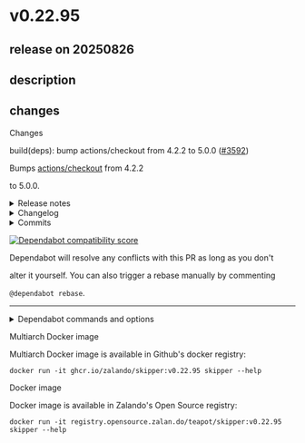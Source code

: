 # v0.22.95

## release on 20250826
## description
## changes
Changes

build(deps): bump actions/checkout from 4.2.2 to 5.0.0 (<a class="issue-link js-issue-link" data-error-text="Failed to load title" data-id="3328820411" data-permission-text="Title is private" data-url="https://github.com/zalando/skipper/issues/3592" data-hovercard-type="pull_request" data-hovercard-url="/zalando/skipper/pull/3592/hovercard" href="https://github.com/zalando/skipper/pull/3592">#3592</a>)

Bumps <a href="https://github.com/actions/checkout">actions/checkout</a> from 4.2.2  

to 5.0.0.
<details> <summary>Release notes</summary>

<em>Sourced from <a href="https://github.com/actions/checkout/releases">actions/checkout's releases</a>.</em>
>
> v5.0.0
>
> What's Changed
>
> * Update actions checkout to use node 24 by <a href="https://github.com/salmanmkc"><code>@​salmanmkc</code></a> in <a href="https://redirect.github.com/actions/checkout/pull/2226">actions/checkout#2226</a>
> * Prepare v5.0.0 release by <a href="https://github.com/salmanmkc"><code>@​salmanmkc</code></a> in <a href="https://redirect.github.com/actions/checkout/pull/2238">actions/checkout#2238</a>
>
> :warning: Minimum Compatible Runner Version
>
> <strong>v2.327.1</strong>  
>
> <a href="https://github.com/actions/runner/releases/tag/v2.327.1">Release Notes</a>
>
> Make sure your runner is updated to this version or newer to use this
> release.
>
> <strong>Full Changelog</strong>: <a class="commit-link" href="https://github.com/actions/checkout/compare/v4...v5.0.0">actions/checkout@<tt>v4...v5.0.0</tt></a>
>
> v4.3.0
>
> What's Changed
>
> * docs: update README.md by <a href="https://github.com/motss"><code>@​motss</code></a> in <a href="https://redirect.github.com/actions/checkout/pull/1971">actions/checkout#1971</a>
> * Add internal repos for checking out multiple repositories by <a href="https://github.com/mouismail"><code>@​mouismail</code></a> in <a href="https://redirect.github.com/actions/checkout/pull/1977">actions/checkout#1977</a>
> * Documentation update - add recommended permissions to Readme by <a href="https://github.com/benwells"><code>@​benwells</code></a> in <a href="https://redirect.github.com/actions/checkout/pull/2043">actions/checkout#2043</a>
> * Adjust positioning of user email note and permissions heading by <a href="https://github.com/joshmgross"><code>@​joshmgross</code></a> in <a href="https://redirect.github.com/actions/checkout/pull/2044">actions/checkout#2044</a>
> * Update README.md by <a href="https://github.com/nebuk89"><code>@​nebuk89</code></a> in <a href="https://redirect.github.com/actions/checkout/pull/2194">actions/checkout#2194</a>
> * Update CODEOWNERS for actions by <a href="https://github.com/TingluoHuang"><code>@​TingluoHuang</code></a> in <a href="https://redirect.github.com/actions/checkout/pull/2224">actions/checkout#2224</a>
> * Update package dependencies by <a href="https://github.com/salmanmkc"><code>@​salmanmkc</code></a> in <a href="https://redirect.github.com/actions/checkout/pull/2236">actions/checkout#2236</a>
> * Prepare release v4.3.0 by <a href="https://github.com/salmanmkc"><code>@​salmanmkc</code></a> in <a href="https://redirect.github.com/actions/checkout/pull/2237">actions/checkout#2237</a>
>
> New Contributors
>
> * <a href="https://github.com/motss"><code>@​motss</code></a> made their first contribution in <a href="https://redirect.github.com/actions/checkout/pull/1971">actions/checkout#1971</a>
> * <a href="https://github.com/mouismail"><code>@​mouismail</code></a> made their first contribution in <a href="https://redirect.github.com/actions/checkout/pull/1977">actions/checkout#1977</a>
> * <a href="https://github.com/benwells"><code>@​benwells</code></a> made their first contribution in <a href="https://redirect.github.com/actions/checkout/pull/2043">actions/checkout#2043</a>
> * <a href="https://github.com/nebuk89"><code>@​nebuk89</code></a> made their first contribution in <a href="https://redirect.github.com/actions/checkout/pull/2194">actions/checkout#2194</a>
> * <a href="https://github.com/salmanmkc"><code>@​salmanmkc</code></a> made their first contribution in <a href="https://redirect.github.com/actions/checkout/pull/2236">actions/checkout#2236</a>
>
> <strong>Full Changelog</strong>: <a class="commit-link" href="https://github.com/actions/checkout/compare/v4...v4.3.0">actions/checkout@<tt>v4...v4.3.0</tt></a>
</details> <details> <summary>Changelog</summary>

<em>Sourced from <a href="https://github.com/actions/checkout/blob/main/CHANGELOG.md">actions/checkout's changelog</a>.</em>
>
> Changelog
>
> V5.0.0
>
> * Update actions checkout to use node 24 by <a href="https://github.com/salmanmkc"><code>@​salmanmkc</code></a> in <a href="https://redirect.github.com/actions/checkout/pull/2226">actions/checkout#2226</a>
>
> V4.3.0
>
> * docs: update README.md by <a href="https://github.com/motss"><code>@​motss</code></a> in <a href="https://redirect.github.com/actions/checkout/pull/1971">actions/checkout#1971</a>
> * Add internal repos for checking out multiple repositories by <a href="https://github.com/mouismail"><code>@​mouismail</code></a> in <a href="https://redirect.github.com/actions/checkout/pull/1977">actions/checkout#1977</a>
> * Documentation update - add recommended permissions to Readme by <a href="https://github.com/benwells"><code>@​benwells</code></a> in <a href="https://redirect.github.com/actions/checkout/pull/2043">actions/checkout#2043</a>
> * Adjust positioning of user email note and permissions heading by <a href="https://github.com/joshmgross"><code>@​joshmgross</code></a> in <a href="https://redirect.github.com/actions/checkout/pull/2044">actions/checkout#2044</a>
> * Update README.md by <a href="https://github.com/nebuk89"><code>@​nebuk89</code></a> in <a href="https://redirect.github.com/actions/checkout/pull/2194">actions/checkout#2194</a>
> * Update CODEOWNERS for actions by <a href="https://github.com/TingluoHuang"><code>@​TingluoHuang</code></a> in <a href="https://redirect.github.com/actions/checkout/pull/2224">actions/checkout#2224</a>
> * Update package dependencies by <a href="https://github.com/salmanmkc"><code>@​salmanmkc</code></a> in <a href="https://redirect.github.com/actions/checkout/pull/2236">actions/checkout#2236</a>
>
> v4.2.2
>
> * <code>url-helper.ts</code> now leverages well-known environment variables by <a href="https://github.com/jww3"><code>@​jww3</code></a> in <a href="https://redirect.github.com/actions/checkout/pull/1941">actions/checkout#1941</a>
> * Expand unit test coverage for <code>isGhes</code> by <a href="https://github.com/jww3"><code>@​jww3</code></a> in <a href="https://redirect.github.com/actions/checkout/pull/1946">actions/checkout#1946</a>
>
> v4.2.1
>
> * Check out other refs/* by commit if provided, fall back to ref by <a href="https://github.com/orhantoy"><code>@​orhantoy</code></a> in <a href="https://redirect.github.com/actions/checkout/pull/1924">actions/checkout#1924</a>
>
> v4.2.0
>
> * Add Ref and Commit outputs by <a href="https://github.com/lucacome"><code>@​lucacome</code></a> in <a href="https://redirect.github.com/actions/checkout/pull/1180">actions/checkout#1180</a>
> * Dependency updates by <a href="https://github.com/dependabot"><code>@​dependabot</code></a>- <a href="https://redirect.github.com/actions/checkout/pull/1777">actions/checkout#1777</a>, <a href="https://redirect.github.com/actions/checkout/pull/1872">actions/checkout#1872</a>
>
> v4.1.7
>
> * Bump the minor-npm-dependencies group across 1 directory with 4 updates by <a href="https://github.com/dependabot"><code>@​dependabot</code></a> in <a href="https://redirect.github.com/actions/checkout/pull/1739">actions/checkout#1739</a>
> * Bump actions/checkout from 3 to 4 by <a href="https://github.com/dependabot"><code>@​dependabot</code></a> in <a href="https://redirect.github.com/actions/checkout/pull/1697">actions/checkout#1697</a>
> * Check out other refs/* by commit by <a href="https://github.com/orhantoy"><code>@​orhantoy</code></a> in <a href="https://redirect.github.com/actions/checkout/pull/1774">actions/checkout#1774</a>
> * Pin actions/checkout's own workflows to a known, good, stable version. by <a href="https://github.com/jww3"><code>@​jww3</code></a> in <a href="https://redirect.github.com/actions/checkout/pull/1776">actions/checkout#1776</a>
>
> v4.1.6
>
> * Check platform to set archive extension appropriately by <a href="https://github.com/cory-miller"><code>@​cory-miller</code></a> in <a href="https://redirect.github.com/actions/checkout/pull/1732">actions/checkout#1732</a>
>
> v4.1.5
>
> * Update NPM dependencies by <a href="https://github.com/cory-miller"><code>@​cory-miller</code></a> in <a href="https://redirect.github.com/actions/checkout/pull/1703">actions/checkout#1703</a>
> * Bump github/codeql-action from 2 to 3 by <a href="https://github.com/dependabot"><code>@​dependabot</code></a> in <a href="https://redirect.github.com/actions/checkout/pull/1694">actions/checkout#1694</a>
> * Bump actions/setup-node from 1 to 4 by <a href="https://github.com/dependabot"><code>@​dependabot</code></a> in <a href="https://redirect.github.com/actions/checkout/pull/1696">actions/checkout#1696</a>
> * Bump actions/upload-artifact from 2 to 4 by <a href="https://github.com/dependabot"><code>@​dependabot</code></a> in <a href="https://redirect.github.com/actions/checkout/pull/1695">actions/checkout#1695</a>
> * README: Suggest <code>user.email</code> to be <code>41898282+github-actions[bot]@users.noreply.github.com</code> by <a href="https://github.com/cory-miller"><code>@​cory-miller</code></a> in <a href="https://redirect.github.com/actions/checkout/pull/1707">actions/checkout#1707</a>
>
> v4.1.4
>
> * Disable <code>extensions.worktreeConfig</code> when disabling <code>sparse-checkout</code> by <a href="https://github.com/jww3"><code>@​jww3</code></a> in <a href="https://redirect.github.com/actions/checkout/pull/1692">actions/checkout#1692</a>
> * Add dependabot config by <a href="https://github.com/cory-miller"><code>@​cory-miller</code></a> in <a href="https://redirect.github.com/actions/checkout/pull/1688">actions/checkout#1688</a>
> * Bump the minor-actions-dependencies group with 2 updates by <a href="https://github.com/dependabot"><code>@​dependabot</code></a> in <a href="https://redirect.github.com/actions/checkout/pull/1693">actions/checkout#1693</a>
> * Bump word-wrap from 1.2.3 to 1.2.5 by <a href="https://github.com/dependabot"><code>@​dependabot</code></a> in <a href="https://redirect.github.com/actions/checkout/pull/1643">actions/checkout#1643</a>
>
> v4.1.3

... (truncated)
</details> <details> <summary>Commits</summary>

* <a href="https://github.com/actions/checkout/commit/08c6903cd8c0fde910a37f88322edcfb5dd907a8"><code>08c6903</code></a> Prepare v5.0.0 release (<a href="https://redirect.github.com/actions/checkout/issues/2238">#2238</a>)
* <a href="https://github.com/actions/checkout/commit/9f265659d3bb64ab1440b03b12f4d47a24320917"><code>9f26565</code></a> Update actions checkout to use node 24 (<a href="https://redirect.github.com/actions/checkout/issues/2226">#2226</a>)
* <a href="https://github.com/actions/checkout/commit/08eba0b27e820071cde6df949e0beb9ba4906955"><code>08eba0b</code></a> Prepare release v4.3.0 (<a href="https://redirect.github.com/actions/checkout/issues/2237">#2237</a>)
* <a href="https://github.com/actions/checkout/commit/631c7dc4f80f88219c5ee78fee08c6b62fac8da1"><code>631c7dc</code></a> Update package dependencies (<a href="https://redirect.github.com/actions/checkout/issues/2236">#2236</a>)
* <a href="https://github.com/actions/checkout/commit/8edcb1bdb4e267140fa742c62e395cd74f332709"><code>8edcb1b</code></a> Update CODEOWNERS for actions (<a href="https://redirect.github.com/actions/checkout/issues/2224">#2224</a>)
* <a href="https://github.com/actions/checkout/commit/09d2acae674a48949e3602304ab46fd20ae0c42f"><code>09d2aca</code></a> Update README.md (<a href="https://redirect.github.com/actions/checkout/issues/2194">#2194</a>)
* <a href="https://github.com/actions/checkout/commit/85e6279cec87321a52edac9c87bce653a07cf6c2"><code>85e6279</code></a> Adjust positioning of user email note and permissions heading (<a href="https://redirect.github.com/actions/checkout/issues/2044">#2044</a>)
* <a href="https://github.com/actions/checkout/commit/009b9ae9e446ad8d9b8c809870b0fbcc5e03573e"><code>009b9ae</code></a> Documentation update - add recommended permissions to Readme (<a href="https://redirect.github.com/actions/checkout/issues/2043">#2043</a>)
* <a href="https://github.com/actions/checkout/commit/cbb722410c2e876e24abbe8de2cc27693e501dcb"><code>cbb7224</code></a> Update README.md (<a href="https://redirect.github.com/actions/checkout/issues/1977">#1977</a>)
* <a href="https://github.com/actions/checkout/commit/3b9b8c884f6b4bb4d5be2779c26374abadae0871"><code>3b9b8c8</code></a> docs: update README.md (<a href="https://redirect.github.com/actions/checkout/issues/1971">#1971</a>)
* See full diff in <a href="https://github.com/actions/checkout/compare/11bd71901bbe5b1630ceea73d27597364c9af683...08c6903cd8c0fde910a37f88322edcfb5dd907a8">compare view</a>
</details>   

<a href="https://docs.github.com/en/github/managing-security-vulnerabilities/about-dependabot-security-updates#about-compatibility-scores"><img src="https://camo.githubusercontent.com/b2edf25eb576ea12af4ae7cf3991c261c106bc2a446bd0126ff1b3bab9f6a933/68747470733a2f2f646570656e6461626f742d6261646765732e6769746875626170702e636f6d2f6261646765732f636f6d7061746962696c6974795f73636f72653f646570656e64656e63792d6e616d653d616374696f6e732f636865636b6f7574267061636b6167652d6d616e616765723d6769746875625f616374696f6e732670726576696f75732d76657273696f6e3d342e322e32266e65772d76657273696f6e3d352e302e30" alt="Dependabot compatibility score" data-canonical-src="https://dependabot-badges.githubapp.com/badges/compatibility_score?dependency-name=actions/checkout&amp;package-manager=github_actions&amp;previous-version=4.2.2&amp;new-version=5.0.0" style="max-width: 100%;"></a>

Dependabot will resolve any conflicts with this PR as long as you don't  

alter it yourself. You can also trigger a rebase manually by commenting  

<code>@dependabot rebase</code>.

*** ** * ** ***

<details> <summary>Dependabot commands and options</summary>   

You can trigger Dependabot actions by commenting on this PR:

* <code>@dependabot rebase</code> will rebase this PR
* <code>@dependabot recreate</code> will recreate this PR, overwriting any edits  
  that have been made to it
* <code>@dependabot merge</code> will merge this PR after your CI passes on it
* <code>@dependabot squash and merge</code> will squash and merge this PR after  
  your CI passes on it
* <code>@dependabot cancel merge</code> will cancel a previously requested merge  
  and block automerging
* <code>@dependabot reopen</code> will reopen this PR if it is closed
* <code>@dependabot close</code> will close this PR and stop Dependabot recreating  
  it. You can achieve the same result by closing it manually
* <code>@dependabot show &lt;dependency name&gt; ignore conditions</code> will show all  
  of the ignore conditions of the specified dependency
* <code>@dependabot ignore this major version</code> will close this PR and stop  
  Dependabot creating any more for this major version (unless you reopen  
  the PR or upgrade to it yourself)
* <code>@dependabot ignore this minor version</code> will close this PR and stop  
  Dependabot creating any more for this minor version (unless you reopen  
  the PR or upgrade to it yourself)
* <code>@dependabot ignore this dependency</code> will close this PR and stop  
  Dependabot creating any more for this dependency (unless you reopen the  
  PR or upgrade to it yourself)
</details>

Multiarch Docker image

Multiarch Docker image is available in Github's docker registry:

    docker run -it ghcr.io/zalando/skipper:v0.22.95 skipper --help

Docker image

Docker image is available in Zalando's Open Source registry:

    docker run -it registry.opensource.zalan.do/teapot/skipper:v0.22.95 skipper --help


